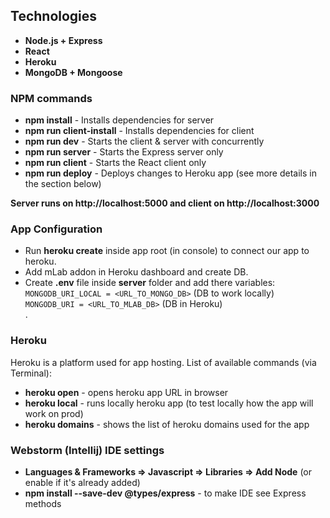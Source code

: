 ## Technologies

  - **Node.js + Express**
  - **React**
  - **Heroku**
  - **MongoDB + Mongoose**

### NPM commands
  
  - **npm install** - Installs dependencies for server 
  - **npm run client-install** - Installs dependencies for client 
  - **npm run dev** - Starts the client & server with concurrently 
  - **npm run server** - Starts the Express server only 
  - **npm run client** - Starts the React client only 
  - **npm run deploy** - Deploys changes to Heroku app (see more details in the section below) 
   
**Server runs on http://localhost:5000 and client on http://localhost:3000**

### App Configuration

  - Run **heroku create** inside app root (in console) to connect our app to heroku.
  - Add mLab addon in Heroku dashboard and create DB. 
  - Create **.env** file inside **server** folder and add there variables: <br/>
  `MONGODB_URI_LOCAL = <URL_TO_MONGO_DB>` (DB to work locally) <br/>
  `MONGODB_URI = <URL_TO_MLAB_DB>` (DB in Heroku)<br/>.
  
 ### Heroku
  
  Heroku is a platform used for app hosting. List of available commands (via Terminal):
  - **heroku open** - opens heroku app URL in browser
  - **heroku local** - runs locally heroku app (to test locally how the app will work on prod)
  - **heroku domains** - shows the list of heroku domains used for the app 

### Webstorm (Intellij) IDE settings

  - **Languages & Frameworks => Javascript => Libraries => Add Node** (or enable if it's already added)
  - **npm install --save-dev @types/express** - to make IDE see Express methods  
 
